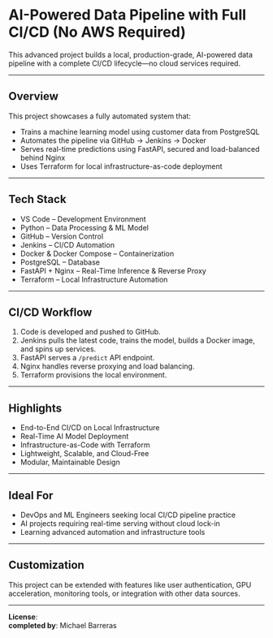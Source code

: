 # AI-Powered Data Pipeline with Full CI/CD (No AWS Required)

This advanced project builds a local, production-grade, AI-powered data pipeline with a complete CI/CD lifecycle—no cloud services required.

---

## Overview

This project showcases a fully automated system that:

- Trains a machine learning model using customer data from PostgreSQL
- Automates the pipeline via GitHub → Jenkins → Docker
- Serves real-time predictions using FastAPI, secured and load-balanced behind Nginx
- Uses Terraform for local infrastructure-as-code deployment

---

## Tech Stack

- VS Code – Development Environment  
- Python – Data Processing & ML Model  
- GitHub – Version Control  
- Jenkins – CI/CD Automation  
- Docker & Docker Compose – Containerization  
- PostgreSQL – Database  
- FastAPI + Nginx – Real-Time Inference & Reverse Proxy  
- Terraform – Local Infrastructure Automation  

---

## CI/CD Workflow

1. Code is developed and pushed to GitHub.
2. Jenkins pulls the latest code, trains the model, builds a Docker image, and spins up services.
3. FastAPI serves a `/predict` API endpoint.
4. Nginx handles reverse proxying and load balancing.
5. Terraform provisions the local environment.

---

## Highlights

- End-to-End CI/CD on Local Infrastructure  
- Real-Time AI Model Deployment  
- Infrastructure-as-Code with Terraform  
- Lightweight, Scalable, and Cloud-Free  
- Modular, Maintainable Design  

---

## Ideal For

- DevOps and ML Engineers seeking local CI/CD pipeline practice  
- AI projects requiring real-time serving without cloud lock-in  
- Learning advanced automation and infrastructure tools

---

## Customization

This project can be extended with features like user authentication, GPU acceleration, monitoring tools, or integration with other data sources.

---

**License**:  
**completed by**: Michael Barreras
